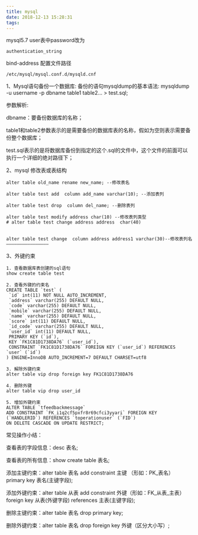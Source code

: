 ```yaml
---
title: mysql
date: 2018-12-13 15:28:31
tags:
---
```



mysql5.7
user表中password改为
```
authentication_string
```

bind-address 配置文件路径
```
/etc/mysql/mysql.conf.d/mysqld.cnf
```



1、Mysql语句备份一个数据库:
备份的语句mysqldump的基本语法: mysqldump -u username -p dbname table1 table2... > test.sql;

参数解析:

dbname：要备份数据库的名称；

table1和table2参数表示的是需要备份的数据库表的名称，假如为空则表示需要备份整个数据库；

test.sql表示的是将数据库备份到指定的这个.sql的文件中，这个文件的前面可以执行一个详细的绝对路径下；


2、mysql 修改表或表结构

```
alter table old_name rename new_name; --修改表名

alter table test add  column add_name varchar(10); --添加表列

alter table test drop  column del_name; --删除表列

alter table test modify address char(10) --修改表列类型
# alter table test change address address  char(40)


alter table test change  column address address1 varchar(30)--修改表列名
————————————————
```


3、外键约束
```
1. 查看数据库表创建的sql语句
show create table test

2. 查看外键的约束名
CREATE TABLE `test` (
 `id` int(11) NOT NULL AUTO_INCREMENT,
 `address` varchar(255) DEFAULT NULL,
 `code` varchar(255) DEFAULT NULL,
 `mobile` varchar(255) DEFAULT NULL,
 `name` varchar(255) DEFAULT NULL,
 `score` int(11) DEFAULT NULL,
 `id_code` varchar(255) DEFAULT NULL,
 `user_id` int(11) DEFAULT NULL,
 PRIMARY KEY (`id`),
 KEY `FK1C81D1738DA76` (`user_id`),
 CONSTRAINT `FK1C81D1738DA76` FOREIGN KEY (`user_id`) REFERENCES `user` (`id`)
) ENGINE=InnoDB AUTO_INCREMENT=7 DEFAULT CHARSET=utf8

3. 解除外键约束
alter table vip drop foreign key FK1C81D1738DA76

4. 删除外键
alter table vip drop user_id

5. 增加外键约束
ALTER TABLE `tfeedbackmessage`
ADD CONSTRAINT `FK_i1q2cf5pxfr8r69cfci3yyari` FOREIGN KEY (`HANDLERID`) REFERENCES `toperationuser` (`FID`) 
ON DELETE CASCADE ON UPDATE RESTRICT;

```


常见操作小结：

查看表的字段信息：desc 表名;

查看表的所有信息：show create table 表名;

添加主键约束：alter table 表名 add constraint 主键 （形如：PK_表名） primary key 表名(主键字段);

添加外键约束：alter table 从表 add constraint 外键（形如：FK_从表_主表） foreign key 从表(外键字段) references 主表(主键字段);

删除主键约束：alter table 表名 drop primary key;

删除外键约束：alter table 表名 drop foreign key 外键（区分大小写）;
